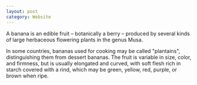 ```yaml
---
layout: post
category: Website
---
```


A banana is an edible fruit – botanically a berry – produced by several
kinds of large herbaceous flowering plants in the genus Musa.

In some countries, bananas used for cooking may be called "plantains",
distinguishing them from dessert bananas. The fruit is variable in size,
color, and firmness, but is usually elongated and curved, with soft
flesh rich in starch covered with a rind, which may be green, yellow,
red, purple, or brown when ripe.
